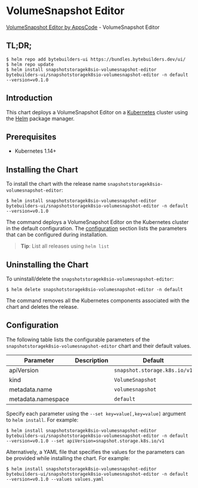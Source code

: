 # VolumeSnapshot Editor

[VolumeSnapshot Editor by AppsCode](https://byte.builders) - VolumeSnapshot Editor

## TL;DR;

```console
$ helm repo add bytebuilders-ui https://bundles.bytebuilders.dev/ui/
$ helm repo update
$ helm install snapshotstoragek8sio-volumesnapshot-editor bytebuilders-ui/snapshotstoragek8sio-volumesnapshot-editor -n default --version=v0.1.0
```

## Introduction

This chart deploys a VolumeSnapshot Editor on a [Kubernetes](http://kubernetes.io) cluster using the [Helm](https://helm.sh) package manager.

## Prerequisites

- Kubernetes 1.14+

## Installing the Chart

To install the chart with the release name `snapshotstoragek8sio-volumesnapshot-editor`:

```console
$ helm install snapshotstoragek8sio-volumesnapshot-editor bytebuilders-ui/snapshotstoragek8sio-volumesnapshot-editor -n default --version=v0.1.0
```

The command deploys a VolumeSnapshot Editor on the Kubernetes cluster in the default configuration. The [configuration](#configuration) section lists the parameters that can be configured during installation.

> **Tip**: List all releases using `helm list`

## Uninstalling the Chart

To uninstall/delete the `snapshotstoragek8sio-volumesnapshot-editor`:

```console
$ helm delete snapshotstoragek8sio-volumesnapshot-editor -n default
```

The command removes all the Kubernetes components associated with the chart and deletes the release.

## Configuration

The following table lists the configurable parameters of the `snapshotstoragek8sio-volumesnapshot-editor` chart and their default values.

|     Parameter      | Description |           Default            |
|--------------------|-------------|------------------------------|
| apiVersion         |             | `snapshot.storage.k8s.io/v1` |
| kind               |             | `VolumeSnapshot`             |
| metadata.name      |             | `volumesnapshot`             |
| metadata.namespace |             | `default`                    |


Specify each parameter using the `--set key=value[,key=value]` argument to `helm install`. For example:

```console
$ helm install snapshotstoragek8sio-volumesnapshot-editor bytebuilders-ui/snapshotstoragek8sio-volumesnapshot-editor -n default --version=v0.1.0 --set apiVersion=snapshot.storage.k8s.io/v1
```

Alternatively, a YAML file that specifies the values for the parameters can be provided while
installing the chart. For example:

```console
$ helm install snapshotstoragek8sio-volumesnapshot-editor bytebuilders-ui/snapshotstoragek8sio-volumesnapshot-editor -n default --version=v0.1.0 --values values.yaml
```

